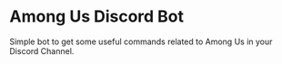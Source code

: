 # Among Us Discord Bot

Simple bot to get some useful commands related to Among Us in your Discord Channel.
